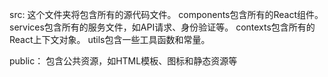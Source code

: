 src:
这个文件夹将包含所有的源代码文件。
components包含所有的React组件。
services包含所有的服务文件，如API请求、身份验证等。
contexts包含所有的React上下文对象。
utils包含一些工具函数和常量。


public：
包含公共资源，如HTML模板、图标和静态资源等

 
